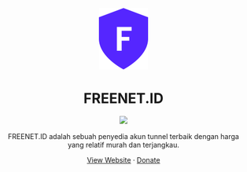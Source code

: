 <div align="center">
    <a href="https://freenet.id/">
        <img src="img/logo.png" alt="FREENET.ID" width="100px" />
    </a>
    <h1 align="center">FREENET.ID</h1>
</div>

<div align="center">
    <a href="https://freenet.id/">
        <img src="https://img.shields.io/badge/version-freenet.id%20v1.1.0-blue"/>
    </a>
</div>
    
<div align="center">
    <p align="center">FREENET.ID adalah sebuah penyedia akun tunnel terbaik dengan harga yang relatif murah dan terjangkau.</p>
    <a href="https://freenet.id/">View Website</a>
    ·
    <a href="https://saweria.co/azein25">Donate</a>
</div>
